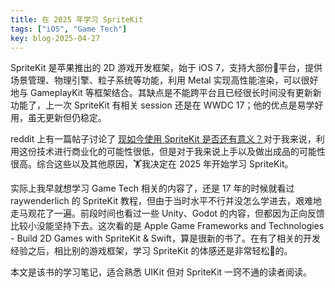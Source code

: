 ```yaml
---
title: 在 2025 年学习 SpriteKit
tags: ["iOS", "Game Tech"]
key: blog-2025-04-27
---
```


SpriteKit 是苹果推出的 2D 游戏开发框架，始于 iOS 7，支持大部份🍎平台，提供场景管理、物理引擎、粒子系统等功能，利用 Metal 实现高性能渲染，可以很好地与 GameplayKit 等框架结合。其缺点是不能跨平台且已经很长时间没有更新新功能了，上一次 SpriteKit 有相关 session 还是在 WWDC 17；他的优点是易学好用，虽无更新但仍稳定。

reddit 上有一篇帖子讨论了 [现如今使用 SpriteKit 是否还有意义？](https://www.reddit.com/r/swift/comments/wvduw9/is_making_games_in_spritekit_worth_it_anymore/)对于我来说，利用这份技术进行商业化的可能性很低，但是对于我来说上手以及做出成品的可能性很高。综合这些以及其他原因，🏋️我决定在 2025 年开始学习 SpriteKit。

实际上我早就想学习 Game Tech 相关的内容了，还是 17 年的时候就看过 raywenderlich 的 SpriteKit 教程，但由于当时水平不行并没怎么学进去，艰难地走马观花了一遍。前段时间也看过一些 Unity、Godot 的内容，但都因为正向反馈比较小没能坚持下去。这次看的是 Apple Game Frameworks and Technologies - Build 2D Games with SpriteKit & Swift，算是很新的书了。在有了相关的开发经验之后，相比别的游戏框架，学习 SpriteKit 的体感还是非常轻松💅的。

本文是该书的学习笔记，适合熟悉 UIKit 但对 SpriteKit 一窍不通的读者阅读。



